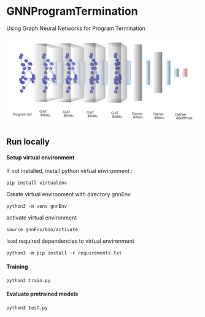 # GNNProgramTermination
Using Graph Neural Networks for Program Termination

![Architecture](imgs/system.png)


## Run locally

#### Setup virtual environment

If not installed, install python virtual environment : 
```
pip install virtualenv 
```

Create virtual environment with directory gnnEnv
```
python3 -m venv gnnEnv
```

activate virtual environment
```
source gnnEnv/bin/activate
```

load required dependencies to virtual environment
```
python3 -m pip install -r requirements.txt
```

#### Training
```
python3 train.py
```


#### Evaluate pretrained models 
```
python3 test.py
```

